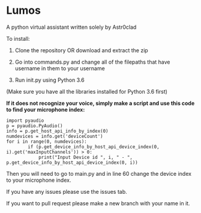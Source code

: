 # Lumos
A python virtual assistant written solely by Astr0clad

To install:

1. Clone the repository OR download and extract the zip

2. Go into commands.py and change all of the filepaths that have username in them to your username

3. Run init.py using Python 3.6

(Make sure you have all the libraries installed for Python 3.6 first)

**If it does not recognize your voice, simply make a script and use this code to find your microphone index:**
```
import pyaudio
p = pyaudio.PyAudio()
info = p.get_host_api_info_by_index(0)
numdevices = info.get('deviceCount')
for i in range(0, numdevices):
        if (p.get_device_info_by_host_api_device_index(0, i).get('maxInputChannels')) > 0:
            print("Input Device id ", i, " - ", p.get_device_info_by_host_api_device_index(0, i))
```

Then you will need to go to main.py and in line 60 change the device index to your microphone index.

If you have any issues please use the issues tab.

If you want to pull request please make a new branch with your name in it.
